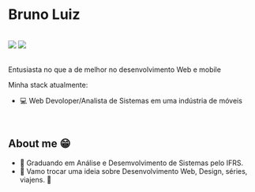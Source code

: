 # Bruno Luiz

<br/>

<div>
   <a href="https://www.linkedin.com/in/bruno-silveira-luiz-523a361a4" target="_blank"><img src="https://img.shields.io/badge/-LinkedIn-%230077B5?style=for-the-badge&logo=linkedin&logoColor=white" target="_blank"></a>
   <a href = "mailto:brunoslvrlz13@gmail.com"><img src="https://img.shields.io/badge/-Gmail-%23333?style=for-the-badge&logo=gmail&logoColor=white" target="_blank"></a>
 </div>
 
<br/>
 
<p> Entusiasta no que a de melhor no desenvolvimento Web e mobile </p>


Minha stack atualmente:
- 💻 Web Devoloper/Analista de Sistemas em uma indústria de móveis

<br/>

## About me 😁
- 📘 Graduando em Análise e Desemvolvimento de Sistemas pelo IFRS.
- 👋 Vamo trocar uma ideia sobre Desenvolvimento Web, Design, séries, viajens. 🚀
